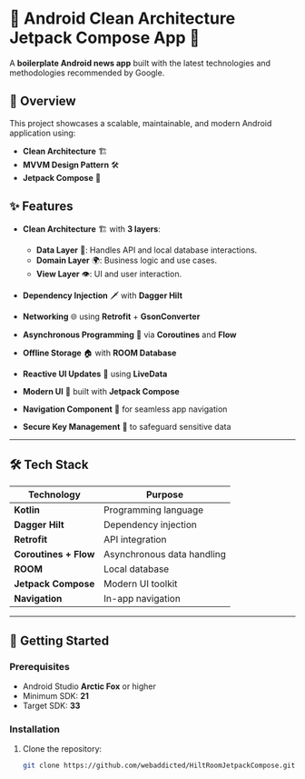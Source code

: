 # 🌟 Android Clean Architecture Jetpack Compose App 🚀

A **boilerplate Android news app** built with the latest technologies and methodologies recommended by Google.

## 📖 Overview
This project showcases a scalable, maintainable, and modern Android application using:
- **Clean Architecture** 🏗️
- **MVVM Design Pattern** 🛠️
- **Jetpack Compose** 🎨

## ✨ Features
- **Clean Architecture** 🏗️ with **3 layers**:
    - **Data Layer** 📂: Handles API and local database interactions.
    - **Domain Layer** 🌍: Business logic and use cases.
    - **View Layer** 👁️: UI and user interaction.

- **Dependency Injection** 🗡️ with **Dagger Hilt**
- **Networking** 🌐 using **Retrofit** + **GsonConverter**
- **Asynchronous Programming** 🌊 via **Coroutines** and **Flow**
- **Offline Storage** 🏠 with **ROOM Database**
- **Reactive UI Updates** 🔄 using **LiveData**
- **Modern UI** 🎨 built with **Jetpack Compose**
- **Navigation Component** 🧭 for seamless app navigation
- **Secure Key Management** 🔑 to safeguard sensitive data

---

## 🛠️ Tech Stack
| Technology            | Purpose                             |  
|-----------------------|-------------------------------------|  
| **Kotlin**            | Programming language               |  
| **Dagger Hilt**       | Dependency injection               |  
| **Retrofit**          | API integration                    |  
| **Coroutines + Flow** | Asynchronous data handling         |  
| **ROOM**              | Local database                     |  
| **Jetpack Compose**   | Modern UI toolkit                  |  
| **Navigation**        | In-app navigation                  |  

---

## 🚀 Getting Started
### Prerequisites
- Android Studio **Arctic Fox** or higher
- Minimum SDK: **21**
- Target SDK: **33**

### Installation
1. Clone the repository:
   ```bash  
   git clone https://github.com/webaddicted/HiltRoomJetpackCompose.git
